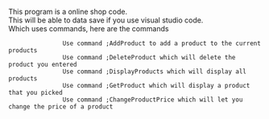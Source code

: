 This program is a online shop code.                                                                                                       
This will be able to data save if you use visual studio code.                                                                                   
Which uses commands, here are the commands




                   Use command ;AddProduct to add a product to the current products                                                                                   
                   Use command ;DeleteProduct which will delete the product you entered                                                                              
                   Use command ;DisplayProducts which will display all products                                                                                      
                   Use command ;GetProduct which will display a product that you picked                                                                              
                   Use command ;ChangeProductPrice which will let you change the price of a product                                                                  
